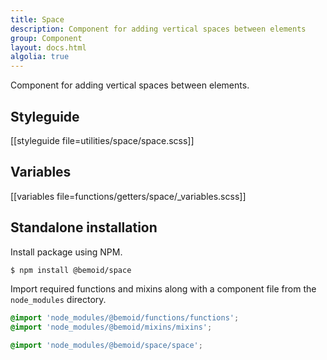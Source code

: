 ```yaml
---
title: Space
description: Component for adding vertical spaces between elements
group: Component
layout: docs.html
algolia: true
---
```


Component for adding vertical spaces between elements.

## Styleguide

[[styleguide file=utilities/space/space.scss]]

## Variables

[[variables file=functions/getters/space/_variables.scss]]

## Standalone installation

Install package using NPM.

```bash
$ npm install @bemoid/space
```

Import required functions and mixins along with a component file from the `node_modules` directory.

```scss
@import 'node_modules/@bemoid/functions/functions';
@import 'node_modules/@bemoid/mixins/mixins';

@import 'node_modules/@bemoid/space/space';
```
